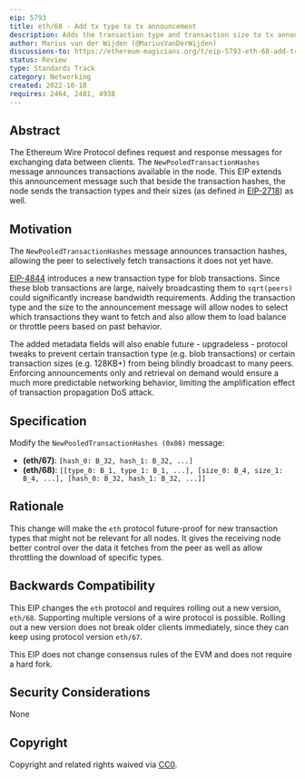 ```yaml
---
eip: 5793
title: eth/68 - Add tx type to tx announcement
description: Adds the transaction type and transaction size to tx announcement messages in the wire protocol
author: Marius van der Wijden (@MariusVanDerWijden)
discussions-to: https://ethereum-magicians.org/t/eip-5793-eth-68-add-transaction-type-to-tx-announcement/11364
status: Review
type: Standards Track
category: Networking
created: 2022-10-18
requires: 2464, 2481, 4938
---
```


## Abstract

The Ethereum Wire Protocol defines request and response messages for exchanging data between clients. The `NewPooledTransactionHashes` message announces transactions available in the node. This EIP extends this announcement message such that beside the transaction hashes, the node sends the transaction types and their sizes (as defined in [EIP-2718](./eip-2718.md)) as well.

## Motivation

The `NewPooledTransactionHashes` message announces transaction hashes, allowing the peer to selectively fetch transactions it does not yet have.

[EIP-4844](./eip-4844.md) introduces a new transaction type for blob transactions. Since these blob transactions are large, naively broadcasting them to `sqrt(peers)` could significantly increase bandwidth requirements. Adding the transaction type and the size to the announcement message will allow nodes to select which transactions they want to fetch and also allow them to load balance or throttle peers based on past behavior.

The added metadata fields will also enable future - upgradeless - protocol tweaks to prevent certain transaction type (e.g. blob transactions) or certain transaction sizes (e.g. 128KB+) from being blindly broadcast to many peers. Enforcing announcements only and retrieval on demand would ensure a much more predictable networking behavior, limiting the amplification effect of transaction propagation DoS attack.

## Specification

Modify the `NewPooledTransactionHashes (0x08)` message:

* **(eth/67)**: `[hash_0: B_32, hash_1: B_32, ...]`
* **(eth/68)**: `[[type_0: B_1, type_1: B_1, ...], [size_0: B_4, size_1: B_4, ...], [hash_0: B_32, hash_1: B_32, ...]]`

## Rationale

This change will make the `eth` protocol future-proof for new transaction types that might not be relevant for all nodes. It gives the receiving node better control over the data it fetches from the peer as well as allow throttling the download of specific types.

## Backwards Compatibility

This EIP changes the `eth` protocol and requires rolling out a new version, `eth/68`. Supporting multiple versions of a wire protocol is possible. Rolling out a new version does not break older clients immediately, since they can keep using protocol version `eth/67`.

This EIP does not change consensus rules of the EVM and does not require a hard fork.

## Security Considerations

None

## Copyright

Copyright and related rights waived via [CC0](../LICENSE.md).


